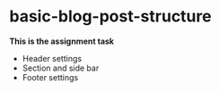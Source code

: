 # basic-blog-post-structure
<b>This is the assignment task</b>
<ul>
  <li>Header settings</li>
  <li>Section and side bar</li>
  <li>Footer settings</li>
</ul>
